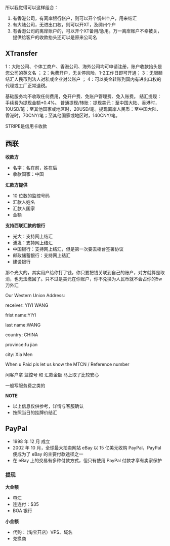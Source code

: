 

所以我觉得可以这样组合：

1. 有香港公司，有离岸银行帐户，则可以开个绸州个户，用来结汇
2. 有大陆公司，无进出口权，则可以开XT，及绸州个户 
3. 有香港公司的离岸账户的，可以开个XT备用/急用。万一离岸账户不幸被关，提供给客户的收款抬头还可以是原来公司名



## XTransfer

1：大陆公司、个体工商户、香港公司、海外公司均可申请注册，账户收款抬头是您公司的英文名 ；
2：免费开户，无关停风险，1-2工作日即可开通；
3：无限额结汇人民币到法人对私或企业对公账户 ；
4：可以美金转账到国内有进出口权的代理或工厂正常退税。

基础服务均不收取任何费用，免开户费、免账户管理费、免入账费。
结汇提现：手续费为提现金额*0.4%。
普通提现/转账：提现美元：至中国大陆、香港时，10USD/笔；至其他国家或地区时，20USD/笔。提现离岸人民币：至中国大陆、香港时，70CNY/笔；至其他国家或地区时，140CNY/笔。



STRIPE是信用卡收款




## 西联

**收款方**
- 名字：名在前，姓在后
- 收款国家：中国


**汇款方提供**
- 10 位数的监控号码
- 汇款人姓名
- 汇款人国家
- 金额

**支持西联汇款的银行**

- 光大：支持网上结汇
- 浦发：支持网上结汇
- 中国银行：支持网上结汇，但是第一次要去柜台签署协议
- 邮政储蓄银行：支持网上结汇
- 建设银行


那个光大的，其实用户给你打了钱，你只要把钱关联到自己的账户，对方就算是取消，也无法撤回了。只不过是美元在你账户，你不兑换为人民币就不会占你的5w刀外汇


Our Western Union Address:


receiver: YIYI WANG

frist name:YIYI

last name:WANG

country: CHINA

province:fu jian

city: Xia Men


When u Paid pls let us know the MTCN / Reference number

问客户拿   监控号  和  汇款金额   马上取了比较安心

一般写服务费之类的


**NOTE**
- 以上信息仅供参考，详情与客服确认
- 按照当日的挂牌价结汇





## PayPal

- 1998 年 12 月 成立
- 2002 年 10 月，全球最大拍卖网站 eBay 以 15 亿美元收购 PayPal，PayPal 便成为了 eBay 的主要付款途径之一
- 在 eBay 上的交易有多种付款方式，但只有使用 PayPal 付款才享有卖家保护

### 提现

**大金额**
- 电汇
- 连连付：$35 
- BOA 银行

**小金额**
- 代购：（淘宝开店）VPS、域名
- 兑换商
